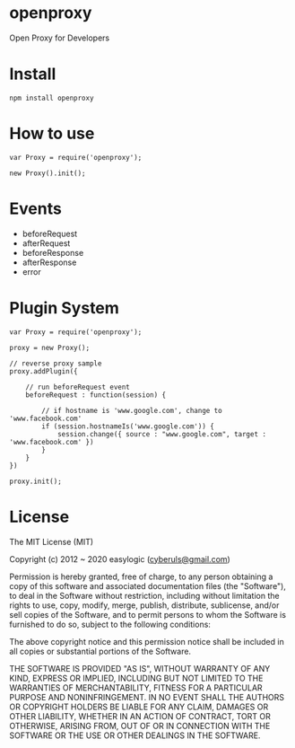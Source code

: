 openproxy
=========

Open Proxy for Developers

# Install 
	
	npm install openproxy 
	
# How to use 

	var Proxy = require('openproxy');
	
	new Proxy().init();
	
# Events 

* beforeRequest
* afterRequest
* beforeResponse
* afterResponse
* error  	

# Plugin System 

	var Proxy = require('openproxy');
	
	proxy = new Proxy();
	
	// reverse proxy sample 
	proxy.addPlugin({
	
		// run beforeRequest event
		beforeRequest : function(session) {
		
			// if hostname is 'www.google.com', change to 'www.facebook.com'
			if (session.hostnameIs('www.google.com')) {
				session.change({ source : "www.google.com", target : 'www.facebook.com' })
			}
		}
	})
	
	proxy.init();
	
# License

The MIT License (MIT)

Copyright (c) 2012 ~ 2020 easylogic (cyberuls@gmail.com)

Permission is hereby granted, free of charge, to any person obtaining a copy of this software and associated documentation files (the "Software"), to deal in the Software without restriction, including without limitation the rights to use, copy, modify, merge, publish, distribute, sublicense, and/or sell copies of the Software, and to permit persons to whom the Software is furnished to do so, subject to the following conditions:

The above copyright notice and this permission notice shall be included in all copies or substantial portions of the Software.

THE SOFTWARE IS PROVIDED "AS IS", WITHOUT WARRANTY OF ANY KIND, EXPRESS OR IMPLIED, INCLUDING BUT NOT LIMITED TO THE WARRANTIES OF MERCHANTABILITY, FITNESS FOR A PARTICULAR PURPOSE AND NONINFRINGEMENT. IN NO EVENT SHALL THE AUTHORS OR COPYRIGHT HOLDERS BE LIABLE FOR ANY CLAIM, DAMAGES OR OTHER LIABILITY, WHETHER IN AN ACTION OF CONTRACT, TORT OR OTHERWISE, ARISING FROM, OUT OF OR IN CONNECTION WITH THE SOFTWARE OR THE USE OR OTHER DEALINGS IN THE SOFTWARE.
	
